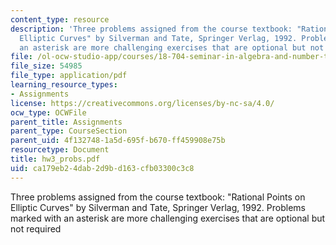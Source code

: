 ```yaml
---
content_type: resource
description: 'Three problems assigned from the course textbook: "Rational Points on
  Elliptic Curves" by Silverman and Tate, Springer Verlag, 1992. Problems marked with
  an asterisk are more challenging exercises that are optional but not required'
file: /ol-ocw-studio-app/courses/18-704-seminar-in-algebra-and-number-theory-rational-points-on-elliptic-curves-fall-2004/ca179eb24dab2d9bd163cfb03300c3c8_hw3_probs.pdf
file_size: 54985
file_type: application/pdf
learning_resource_types:
- Assignments
license: https://creativecommons.org/licenses/by-nc-sa/4.0/
ocw_type: OCWFile
parent_title: Assignments
parent_type: CourseSection
parent_uid: 4f132748-1a5d-695f-b670-ff459908e75b
resourcetype: Document
title: hw3_probs.pdf
uid: ca179eb2-4dab-2d9b-d163-cfb03300c3c8
---
```

Three problems assigned from the course textbook: "Rational Points on Elliptic Curves" by Silverman and Tate, Springer Verlag, 1992. Problems marked with an asterisk are more challenging exercises that are optional but not required